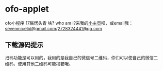 # ofo-applet
ofo小程序
17届愣头青
啥? who am i?来我的[小主页](https://micelid.github.io)呗，或email我：sevenmicelid@gmail.com/2728324441@qq.com

## 下载源码提示
扫码功能是可以用的，我用的是我自己的微信号二维码，你们可以使自己的微信二维码，使用其他二维码可能报错哦。

